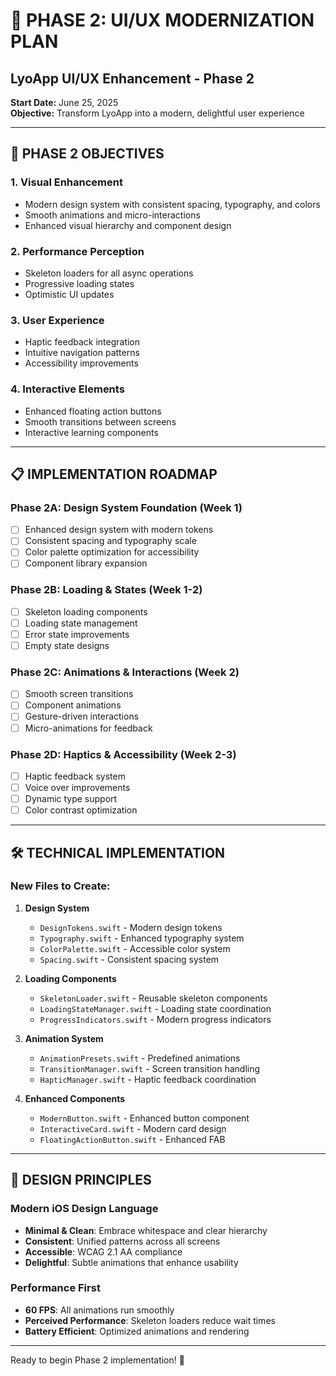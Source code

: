 # 🎨 PHASE 2: UI/UX MODERNIZATION PLAN

## LyoApp UI/UX Enhancement - Phase 2

**Start Date:** June 25, 2025  
**Objective:** Transform LyoApp into a modern, delightful user experience

---

## 🎯 PHASE 2 OBJECTIVES

### 1. **Visual Enhancement**
- Modern design system with consistent spacing, typography, and colors
- Smooth animations and micro-interactions
- Enhanced visual hierarchy and component design

### 2. **Performance Perception**
- Skeleton loaders for all async operations
- Progressive loading states
- Optimistic UI updates

### 3. **User Experience**
- Haptic feedback integration
- Intuitive navigation patterns
- Accessibility improvements

### 4. **Interactive Elements**
- Enhanced floating action buttons
- Smooth transitions between screens
- Interactive learning components

---

## 📋 IMPLEMENTATION ROADMAP

### Phase 2A: Design System Foundation (Week 1)
- [ ] Enhanced design system with modern tokens
- [ ] Consistent spacing and typography scale
- [ ] Color palette optimization for accessibility
- [ ] Component library expansion

### Phase 2B: Loading & States (Week 1-2)
- [ ] Skeleton loading components
- [ ] Loading state management
- [ ] Error state improvements
- [ ] Empty state designs

### Phase 2C: Animations & Interactions (Week 2)
- [ ] Smooth screen transitions
- [ ] Component animations
- [ ] Gesture-driven interactions
- [ ] Micro-animations for feedback

### Phase 2D: Haptics & Accessibility (Week 2-3)
- [ ] Haptic feedback system
- [ ] Voice over improvements
- [ ] Dynamic type support
- [ ] Color contrast optimization

---

## 🛠 TECHNICAL IMPLEMENTATION

### New Files to Create:
1. **Design System**
   - `DesignTokens.swift` - Modern design tokens
   - `Typography.swift` - Enhanced typography system
   - `ColorPalette.swift` - Accessible color system
   - `Spacing.swift` - Consistent spacing system

2. **Loading Components**
   - `SkeletonLoader.swift` - Reusable skeleton components
   - `LoadingStateManager.swift` - Loading state coordination
   - `ProgressIndicators.swift` - Modern progress indicators

3. **Animation System**
   - `AnimationPresets.swift` - Predefined animations
   - `TransitionManager.swift` - Screen transition handling
   - `HapticManager.swift` - Haptic feedback coordination

4. **Enhanced Components**
   - `ModernButton.swift` - Enhanced button component
   - `InteractiveCard.swift` - Modern card design
   - `FloatingActionButton.swift` - Enhanced FAB

---

## 🎨 DESIGN PRINCIPLES

### Modern iOS Design Language
- **Minimal & Clean**: Embrace whitespace and clear hierarchy
- **Consistent**: Unified patterns across all screens
- **Accessible**: WCAG 2.1 AA compliance
- **Delightful**: Subtle animations that enhance usability

### Performance First
- **60 FPS**: All animations run smoothly
- **Perceived Performance**: Skeleton loaders reduce wait times
- **Battery Efficient**: Optimized animations and rendering

---

Ready to begin Phase 2 implementation! 🚀
